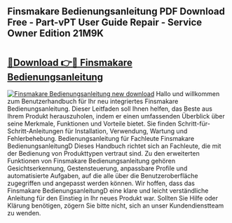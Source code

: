 ## Finsmakare Bedienungsanleitung PDF Download Free - Part-vPT User Guide Repair - Service Owner Edition 21M9K

# <h2><a href="http://df2wus.blite.top/?on=Finsmakare+Bedienungsanleitung">🔗Download 👉🔴 Finsmakare Bedienungsanleitung</a></h2>

[![Finsmakare Bedienungsanleitung new download](https://i.imgur.com/lujVjoI.png)](http://df2wus.blite.top/?on=Finsmakare+Bedienungsanleitung)
Hallo und willkommen zum Benutzerhandbuch für Ihr neu integriertes Finsmakare Bedienungsanleitung. Dieser Leitfaden soll Ihnen helfen, das Beste aus Ihrem Produkt herauszuholen, indem er einen umfassenden Überblick über seine Merkmale, Funktionen und Vorteile bietet. Sie finden Schritt-für-Schritt-Anleitungen für Installation, Verwendung, Wartung und Fehlerbehebung. Bedienungsanleitung für Fachleute Finsmakare BedienungsanleitungD Dieses Handbuch richtet sich an Fachleute, die mit der Bedienung von Produkttypen vertraut sind. Zu den erweiterten Funktionen von Finsmakare Bedienungsanleitung gehören Gesichtserkennung, Gestensteuerung, anpassbare Profile und automatisierte Aufgaben, auf die alle über die Benutzeroberfläche zugegriffen und angepasst werden können. Wir hoffen, dass das Finsmakare BedienungsanleitungD eine klare und leicht verständliche Anleitung für den Einstieg in Ihr neues Produkt war. Sollten Sie Hilfe oder Klärung benötigen, zögern Sie bitte nicht, sich an unser Kundendienstteam zu wenden.

